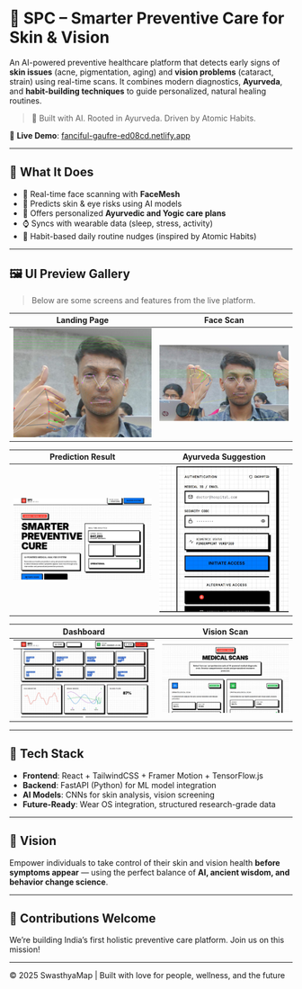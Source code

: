 # 🌿 SPC – Smarter Preventive Care for Skin & Vision

An AI-powered preventive healthcare platform that detects early signs of **skin issues** (acne, pigmentation, aging) and **vision problems** (cataract, strain) using real-time scans. It combines modern diagnostics, **Ayurveda**, and **habit-building techniques** to guide personalized, natural healing routines.

> 🧠 Built with AI. Rooted in Ayurveda. Driven by Atomic Habits.

🔗 **Live Demo**: [fanciful-gaufre-ed08cd.netlify.app](https://fanciful-gaufre-ed08cd.netlify.app/)

---

## 🚀 What It Does

- 📸 Real-time face scanning with **FaceMesh**
- 🔬 Predicts skin & eye risks using AI models
- 🌿 Offers personalized **Ayurvedic and Yogic care plans**
- ⌚ Syncs with wearable data (sleep, stress, activity)
- 🧘 Habit-based daily routine nudges (inspired by Atomic Habits)

---

## 🖼️ UI Preview Gallery

> Below are some screens and features from the live platform.

| Landing Page | Face Scan |
|--------------|-----------|
| ![1](./assets/images/1.jpg) | ![50](./assets/images/2.jpg) |

| Prediction Result | Ayurveda Suggestion |
|-------------------|---------------------|
| ![9](./assets/images/3.jpg) | ![4](./assets/images/4.jpg) |

| Dashboard | Vision Scan |
|-----------|-------------|
| ![6](./assets/images/7.jpg) | ![2](./assets/images/6.jpg) |

---

## 🧩 Tech Stack

- **Frontend**: React + TailwindCSS + Framer Motion + TensorFlow.js
- **Backend**: FastAPI (Python) for ML model integration
- **AI Models**: CNNs for skin analysis, vision screening
- **Future-Ready**: Wear OS integration, structured research-grade data

---

## 📌 Vision

Empower individuals to take control of their skin and vision health **before symptoms appear** — using the perfect balance of **AI, ancient wisdom, and behavior change science**.

---

## 🤝 Contributions Welcome

We’re building India’s first holistic preventive care platform. Join us on this mission!

---

© 2025 SwasthyaMap | Built with love for people, wellness, and the future
